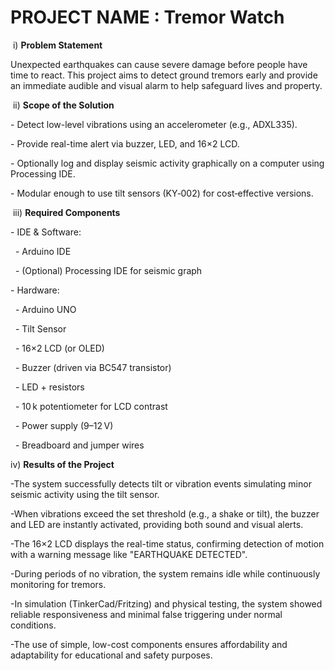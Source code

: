 # **PROJECT NAME** : Tremor Watch



&nbsp;i) **Problem Statement**

Unexpected earthquakes can cause severe damage before people have time to react. This project aims to detect ground tremors early and provide an immediate audible and visual alarm to help safeguard lives and property.



&nbsp;ii) **Scope of the Solution**

\- Detect low-level vibrations using an accelerometer (e.g., ADXL335).

\- Provide real-time alert via buzzer, LED, and 16×2 LCD.

\- Optionally log and display seismic activity graphically on a computer using Processing IDE.

\- Modular enough to use tilt sensors (KY‑002) for cost‑effective versions.



&nbsp;iii) **Required Components**

\- IDE \& Software:

&nbsp; - Arduino IDE

&nbsp; - (Optional) Processing IDE for seismic graph

\- Hardware:

&nbsp; - Arduino UNO

&nbsp; - Tilt Sensor

&nbsp; - 16×2 LCD (or OLED)

&nbsp; - Buzzer (driven via BC547 transistor)

&nbsp; - LED + resistors

&nbsp; - 10 k potentiometer for LCD contrast

&nbsp; - Power supply (9–12 V)

&nbsp; - Breadboard and jumper wires



iv)  **Results of the Project**

-The system successfully detects tilt or vibration events simulating minor seismic activity using the tilt sensor.

-When vibrations exceed the set threshold (e.g., a shake or tilt), the buzzer and LED are instantly activated, providing both sound and visual alerts.

-The 16×2 LCD displays the real-time status, confirming detection of motion with a warning message like "EARTHQUAKE DETECTED".

-During periods of no vibration, the system remains idle while continuously monitoring for tremors.

-In simulation (TinkerCad/Fritzing) and physical testing, the system showed reliable responsiveness and minimal false triggering under normal conditions.

-The use of simple, low-cost components ensures affordability and adaptability for educational and safety purposes.







